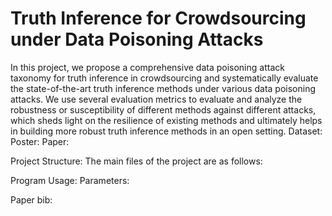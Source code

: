 # Truth Inference for Crowdsourcing under Data Poisoning Attacks
In this project, we propose a comprehensive data poisoning attack taxonomy for truth inference in crowdsourcing and systematically evaluate the state-of-the-art truth inference methods under various data poisoning attacks. We use several evaluation metrics to evaluate and analyze the robustness or susceptibility of different methods against different attacks, which sheds light on the resilience of existing methods and ultimately helps in building more robust truth inference methods in an open setting.
Dataset: 
Poster: 
Paper: 

Project Structure:
The main files of the project are as follows:


Program Usage:
Parameters:







Paper bib:
